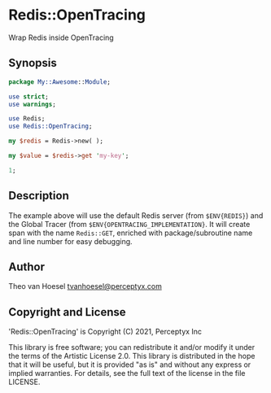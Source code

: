 # Redis::OpenTracing

Wrap Redis inside OpenTracing

## Synopsis

```perl
package My::Awesome::Module;

use strict;
use warnings;

use Redis;
use Redis::OpenTracing;

my $redis = Redis->new( );

my $value = $redis->get 'my-key';

1;
```

## Description

The example above will use the default Redis server (from `$ENV{REDIS}`) and the Global Tracer (from `$ENV{OPENTRACING_IMPLEMENTATION}`.
It will create span with the name `Redis::GET`,
enriched with package/subroutine name and line number for easy debugging.

## Author

Theo van Hoesel <tvanhoesel@perceptyx.com>

## Copyright and License

'Redis::OpenTracing' is Copyright (C) 2021, Perceptyx Inc

This library is free software; you can redistribute it and/or modify it under the terms of the Artistic License 2.0.
This library is distributed in the hope that it will be useful, but it is provided "as is" and without any express or implied warranties.
For details, see the full text of the license in the file LICENSE.
